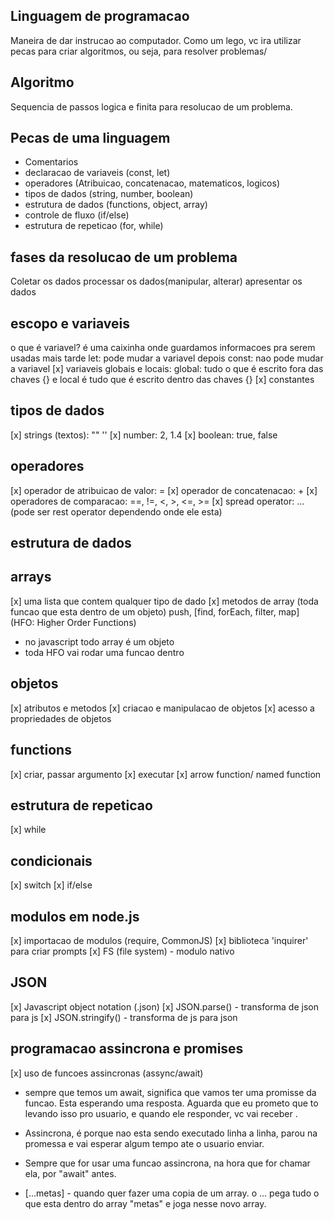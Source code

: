 ## Linguagem de programacao
Maneira de dar instrucao ao computador. Como um lego, vc ira utilizar pecas para criar algoritmos, ou seja, para resolver problemas/

## Algoritmo
Sequencia de passos logica e finita para resolucao de um problema.

## Pecas de uma linguagem
- Comentarios
- declaracao de variaveis (const, let)
- operadores (Atribuicao, concatenacao, matematicos, logicos)
- tipos de dados (string, number, boolean) 
- estrutura de dados (functions, object, array)
- controle de fluxo (if/else)
- estrutura de repeticao (for, while)

## fases da resolucao de um problema
Coletar os dados
processar os dados(manipular, alterar)
apresentar os dados

## escopo e variaveis
o que é variavel? é uma caixinha onde guardamos informacoes pra serem usadas mais tarde
let: pode mudar a variavel depois
const: nao pode mudar a variavel
[x] variaveis globais e locais: global: tudo o que é escrito fora das chaves {} e local é tudo que é escrito dentro das chaves {}
[x] constantes

## tipos de dados
[x] strings (textos): "" '' 
[x] number: 2, 1.4
[x] boolean: true, false

## operadores
[x] operador de atribuicao de valor: =
[x] operador de concatenacao: +
[x] operadores de comparacao: ==, !=, <, >, <=, >=
[x] spread operator: ... (pode ser rest operator dependendo onde ele esta)

## estrutura de dados

## arrays
[x] uma lista que contem qualquer tipo de dado
[x] metodos de array (toda funcao que esta dentro de um objeto) push, [find, forEach, filter, map] (HFO: Higher Order Functions) 
- no javascript todo array é um objeto
- toda HFO vai rodar uma funcao dentro

## objetos
[x] atributos e metodos
[x] criacao e manipulacao de objetos
[x] acesso a propriedades de objetos

## functions
[x] criar, passar argumento
[x] executar
[x] arrow function/ named function

## estrutura de repeticao
[x] while

## condicionais
[x] switch
[x] if/else

## modulos em node.js
[x] importacao de modulos (require, CommonJS)
[x] biblioteca 'inquirer' para criar prompts
[x] FS (file system) - modulo nativo

## JSON
[x] Javascript object notation (.json)
[x] JSON.parse() - transforma de json para js
[x] JSON.stringify() - transforma de js para json

## programacao assincrona e promises
[x] uso de funcoes assincronas (assync/await) 
- sempre que temos um await, significa que vamos ter uma promisse da funcao. Esta esperando uma resposta. Aguarda que eu prometo que to levando isso pro usuario, e quando ele responder, vc vai receber .
- Assincrona, é porque nao esta sendo executado linha a linha, parou na promessa e vai esperar algum tempo ate o usuario enviar.
- Sempre que for usar uma funcao assincrona, na hora que for chamar ela, por "await" antes.

- [...metas] - quando quer fazer uma copia de um array. o ... pega tudo o que esta dentro do array "metas" e joga nesse novo array.
